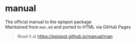 # manual
The official manual to the epispot package\
Maintained from `man.md` and ported to HTML via GitHub Pages
> Read it at https://epispot.github.io/manual/man

